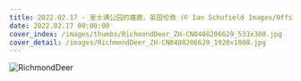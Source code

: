 ```yaml
---
title: 2022.02.17 - 里士满公园的雄鹿，英国伦敦 (© Ian Schofield Images/Offset/Shutterstock)
date: 2022.02.17 00:00:00
cover_index: /images/thumbs/RichmondDeer_ZH-CN0408206629_533x300.jpg
cover_detail: /images/RichmondDeer_ZH-CN0408206629_1920x1080.jpg
---
```


![RichmondDeer](/images/RichmondDeer_ZH-CN0408206629_1920x1080.jpg)
